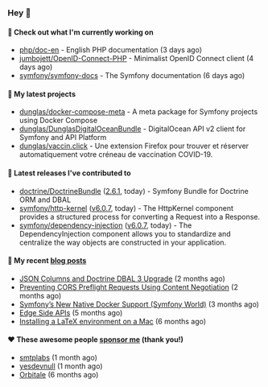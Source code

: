 ### Hey 👋

#### 👷 Check out what I'm currently working on

- [php/doc-en](https://github.com/php/doc-en) - English PHP documentation (3 days ago)
- [jumbojett/OpenID-Connect-PHP](https://github.com/jumbojett/OpenID-Connect-PHP) - Minimalist OpenID Connect client (4 days ago)
- [symfony/symfony-docs](https://github.com/symfony/symfony-docs) - The Symfony documentation (6 days ago)

#### 🌱 My latest projects

- [dunglas/docker-compose-meta](https://github.com/dunglas/docker-compose-meta) - A meta package for Symfony projects using Docker Compose
- [dunglas/DunglasDigitalOceanBundle](https://github.com/dunglas/DunglasDigitalOceanBundle) - DigitalOcean API v2 client for Symfony and API Platform
- [dunglas/vaccin.click](https://github.com/dunglas/vaccin.click) - Une extension Firefox pour trouver et réserver automatiquement votre créneau de vaccination COVID-19.

#### 🔭 Latest releases I've contributed to

- [doctrine/DoctrineBundle](https://github.com/doctrine/DoctrineBundle) ([2.6.1](https://github.com/doctrine/DoctrineBundle/releases/tag/2.6.1), today) - Symfony Bundle for Doctrine ORM and DBAL
- [symfony/http-kernel](https://github.com/symfony/http-kernel) ([v6.0.7](https://github.com/symfony/http-kernel/releases/tag/v6.0.7), today) - The HttpKernel component provides a structured process for converting a Request into a Response.
- [symfony/dependency-injection](https://github.com/symfony/dependency-injection) ([v6.0.7](https://github.com/symfony/dependency-injection/releases/tag/v6.0.7), today) - The DependencyInjection component allows you to standardize and centralize the way objects are constructed in your application.

#### 📜 My recent [blog posts](https://dunglas.fr)

- [JSON Columns and Doctrine DBAL 3 Upgrade](https://dunglas.fr/2022/01/json-columns-and-doctrine-dbal-3-upgrade/) (2 months ago)
- [Preventing CORS Preflight Requests Using Content Negotiation](https://dunglas.fr/2022/01/preventing-cors-preflight-requests-using-content-negotiation/) (2 months ago)
- [Symfony’s New Native Docker Support (Symfony World)](https://dunglas.fr/2021/12/symfonys-new-native-docker-support-symfony-world/) (3 months ago)
- [Edge Side APIs](https://dunglas.fr/2021/10/edge-side-apis/) (5 months ago)
- [Installing a LaTeX environment on a Mac](https://dunglas.fr/2021/09/installing-a-latex-environment-on-a-mac/) (6 months ago)

#### ❤️ These awesome people [sponsor me](https://github.com/sponsors/dunglas) (thank you!)

- [smtplabs](https://github.com/smtplabs) (1 month ago)
- [yesdevnull](https://github.com/yesdevnull) (1 month ago)
- [Orbitale](https://github.com/Orbitale) (6 months ago)
